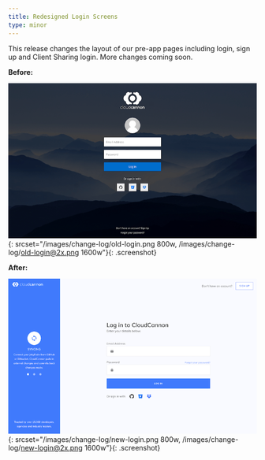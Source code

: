 ```yaml
---
title: Redesigned Login Screens
type: minor
---
```


This release changes the layout of our pre-app pages including login, sign up and Client Sharing login. More changes coming soon.

**Before:**

![Old login screen](/images/change-log/old-login.png){: srcset="/images/change-log/old-login.png 800w, /images/change-log/old-login@2x.png 1600w"}{: .screenshot}

**After:**

![New login screen](/images/change-log/new-login.png){: srcset="/images/change-log/new-login.png 800w, /images/change-log/new-login@2x.png 1600w"}{: .screenshot}